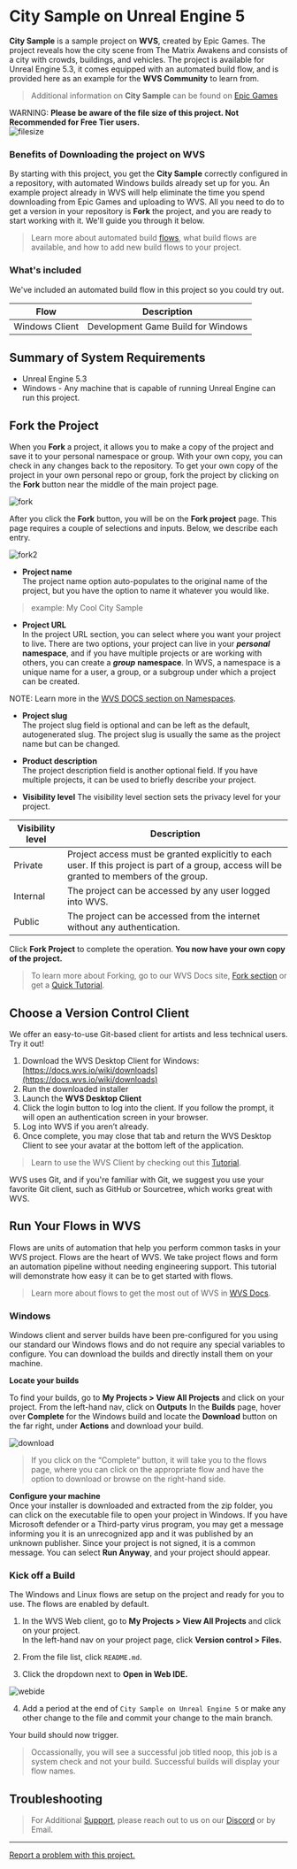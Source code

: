 # City Sample on Unreal Engine 5

**City Sample** is a sample project on **WVS**, created by Epic Games. The project reveals how the city scene from The Matrix Awakens and consists of a city with crowds, buildings, and vehicles. The project is available for Unreal Engine 5.3, it comes equipped with an automated build flow, and is provided here as an example for the **WVS Community** to learn from.

> Additional information on **City Sample** can be found on [Epic Games](https://www.unrealengine.com/marketplace/en-US/product/city-sample)

WARNING:
**Please be aware of the file size of this project. Not Recommended for Free Tier users.**
<br>
![filesize](img/city-file-size.png)

### Benefits of Downloading the project on WVS

By starting with this project, you get the **City Sample** correctly configured in a repository, with automated Windows builds already
set up for you. An example project already in WVS will help eliminate the time you spend downloading from Epic Games and uploading to WVS. All you need to do to get a version in your repository is **Fork** the project, and you are ready to start working with it. We'll guide you through it below.


> Learn more about automated build [flows](https://docs.wvs.io/wiki/flows/overview.html), what build flows are available, and how to add new build flows to your project. 

### What's included

We've included an automated build flow in this project so you could try out. 

| Flow    | Description|
|---      | ---        |
| Windows Client  | Development Game Build for Windows |

## Summary of System Requirements
- Unreal Engine 5.3
- Windows - Any machine that is capable of running Unreal Engine can run this project.

## Fork the Project
When you **Fork** a project, it allows you to make a copy of the project and save it to your personal namespace or group. With your own copy, you can check in any changes back to the repository.
To get your own copy of the project in your own personal repo or group, fork the project by clicking on the **Fork** button near the middle of the main project page.

![fork](img/city-fork.png)

After you click the **Fork** button, you will be on the **Fork project** page. This page requires a couple of selections and inputs. Below, we describe each entry. 

![fork2](img/city-fork2.png)


- **Project name**  
The project name option auto-populates to the original name of the project, but you have the option to name it whatever you would like.

 > example: My Cool City Sample

- **Project URL**   
In the project URL section, you can select where you want your project to live. There are two options, your project can live in your ***personal*** **namespace**, and if you have multiple projects or are working with others, you can create a ***group*** **namespace**. In WVS, a namespace is a unique name for a user, a group, or a subgroup under which a project can be created.

 NOTE:
 Learn more in the [WVS DOCS section on Namespaces](https://docs.wvs.io/wiki/gl/user/group/index.html#namespaces).

- **Project slug**   
The project slug field is optional and can be left as the default, autogenerated slug. The project slug is usually the same as the project name but can be changed.

- **Product description**   
The project description field is another optional field. If you have multiple projects, it can be used to briefly describe your project.

- **Visibility level** 
The visibility level section sets the privacy level for your project. 

| Visibility level | Description |
|---|---|
|Private | Project access must be granted explicitly to each user. If this project is part of a group, access will be granted to members of the group.|
|Internal | The project can be accessed by any user logged into WVS. |
|Public   | The project can be accessed from the internet without any authentication.  |


Click **Fork Project** to complete the operation. **You now have your own copy of the project.**

> To learn more about Forking, go to our WVS Docs site, [Fork section](https://docs.wvs.io/wiki/Projects/Fork-Project.html) or get a [ Quick Tutorial](https://docs.wvs.io/wiki/quickstarts/fork-clone.html).


## Choose a Version Control Client

We offer an easy-to-use Git-based client for artists and less technical users. Try it out!

1. Download the WVS Desktop Client for Windows: [https://docs.wvs.io/wiki/downloads](https://docs.wvs.io/wiki/downloads)
2. Run the downloaded installer
3. Launch the **WVS Desktop Client**
4. Click the login button to log into the client. If you follow the prompt, it will open an authentication screen in your browser.
5. Log into WVS if you aren’t already.
6. Once complete, you may close that tab and return the WVS Desktop Client to see your avatar at the bottom left of the application.

> Learn to use the WVS Client by checking out this [Tutorial](https://docs.wvs.io/wiki/wvs-desktop-client.html).

WVS uses Git, and if you're familiar with Git, we suggest you use your favorite Git client, such as GitHub or Sourcetree, which works great with WVS.  

## Run Your Flows in WVS

Flows are units of automation that help you perform common tasks in your WVS project. Flows are the heart of WVS. We take project flows and form an automation pipeline without needing engineering support. This tutorial will demonstrate how easy it can be to get started with flows.

>Learn more about flows to get the most out of WVS in [WVS Docs](https://docs.wvs.io/wiki/flows/Flows.html).


### Windows 
Windows client and server builds have been pre-configured for you using our standard our Windows flows and do not require any special variables to configure. You can download the builds and directly install them on your machine. 

**Locate your builds**

To find your builds, go to **My Projects > View All Projects** and click on your project. From the left-hand nav, click on **Outputs**
In the **Builds** page, hover over **Complete** for the Windows build and locate the **Download** button on the far right, under **Actions** and download your build.

![download](img/downloads.png)

> If you click on the “Complete” button, it will take you to the flows page, where you can click on the appropriate flow and have the option to download or browse on the right-hand side. 

**Configure your machine**  
Once your installer is downloaded and extracted from the zip folder, you can click on the executable file to open your project in Windows. If you have Microsoft defender or a Third-party virus program, you may get a message informing you it is an unrecognized app and it was published by an unknown publisher. Since your project is not signed, it is a common message. You can select **Run Anyway**, and your project should appear.

### Kick off a Build

The Windows and Linux flows are setup on the project and ready for you to use. The flows are enabled by default.

1. In the WVS Web client, go to **My Projects > View All Projects** and click on your project.  
In the left-hand nav on your project page, click **Version control > Files.**

2. From the file list, click `README.md`.

3. Click the dropdown next to **Open in Web IDE.** 

![webide](img/webide.png)

4. Add a period at the end of `City Sample on Unreal Engine 5` or make any other change to the file and commit your change to the main branch.

 Your build should now trigger.

> Occassionally, you will see a successful job titled noop, this job is a system check and not your build.
> Successful builds will display your flow names.

## Troubleshooting
 > For Additional [Support](https://docs.wvs.io/wiki/Support), please reach out to us on our [Discord](https://discord.gg/c6JFTwbbvV) or by Email.


 ---

 [Report a problem with this project.](https://wvs.io/wvs-public/wvs-issues/-/issues?sort=created_date&state=opened)


